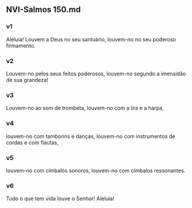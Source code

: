 ## NVI-Salmos 150.md
### v1
 Aleluia! Louvem a Deus no seu santuário, louvem-no no seu poderoso firmamento.
### v2
 Louvem-no pelos seus feitos poderosos, louvem-no segundo a imensidão de sua grandeza!
### v3
 Louvem-no ao som de trombeta, louvem-no com a lira e a harpa,
### v4
 louvem-no com tamborins e danças, louvem-no com instrumentos de cordas e com flautas,
### v5
 louvem-no com címbalos sonoros, louvem-no com címbalos ressonantes.
### v6
 Tudo o que tem vida louve o Senhor! Aleluia!
